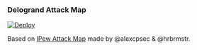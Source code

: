 ### Delogrand Attack Map
[![Deploy](https://www.herokucdn.com/deploy/button.png)](https://heroku.com/deploy)

Based on [IPew Attack Map](https://github.com/hrbrmstr/pewpew) made by  @alexcpsec & @hrbrmstr.
